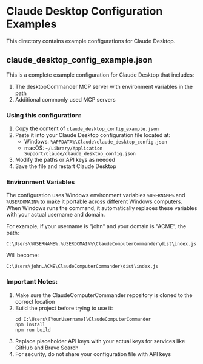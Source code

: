 # Claude Desktop Configuration Examples

This directory contains example configurations for Claude Desktop.

## claude_desktop_config_example.json

This is a complete example configuration for Claude Desktop that includes:

1. The desktopCommander MCP server with environment variables in the path
2. Additional commonly used MCP servers

### Using this configuration:

1. Copy the content of `claude_desktop_config_example.json`
2. Paste it into your Claude Desktop configuration file located at:
   - Windows: `%APPDATA%\Claude\claude_desktop_config.json`
   - macOS: `~/Library/Application Support/Claude/claude_desktop_config.json`
3. Modify the paths or API keys as needed
4. Save the file and restart Claude Desktop

### Environment Variables

The configuration uses Windows environment variables `%USERNAME%` and `%USERDOMAIN%` to make it portable across different Windows computers. When Windows runs the command, it automatically replaces these variables with your actual username and domain.

For example, if your username is "john" and your domain is "ACME", the path:
```
C:\Users\%USERNAME%.%USERDOMAIN%\ClaudeComputerCommander\dist\index.js
```

Will become:
```
C:\Users\john.ACME\ClaudeComputerCommander\dist\index.js
```

### Important Notes:

1. Make sure the ClaudeComputerCommander repository is cloned to the correct location
2. Build the project before trying to use it:
   ```
   cd C:\Users\[YourUsername]\ClaudeComputerCommander
   npm install
   npm run build
   ```
3. Replace placeholder API keys with your actual keys for services like GitHub and Brave Search
4. For security, do not share your configuration file with API keys
